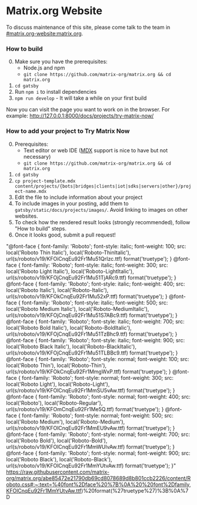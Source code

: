 # Matrix.org Website

To discuss maintenance of this site, please come talk to the team in [#matrix.org-website:matrix.org](https://matrix.to/#/#matrix.org-website:matrix.org).

### How to build

0. Make sure you have the prerequisites:
   - Node.js and npm
   - `git clone https://github.com/matrix-org/matrix.org && cd matrix.org`
1. `cd gatsby`
2. Run `npm i` to install dependencies
3. `npm run develop` - It will take a while on your first build

Now you can visit the page you want to work on in the browser. For example: http://127.0.0.1:8000/docs/projects/try-matrix-now/

### How to add your project to Try Matrix Now

0. Prerequisites:
   - Text editor or web IDE ([MDX](https://mdxjs.com/) support is nice to have
     but not necessary)
   - `git clone https://github.com/matrix-org/matrix.org && cd matrix.org`
1. `cd gatsby`
1. `cp project-template.mdx content/projects/{bots|bridges|clients|iot|sdks|servers|other}/project-name.mdx`
1. Edit the file to include information about your project
1. To include images in your posting, add them to `gatsby/static/docs/projects/images/`. Avoid linking to images on other websites.
1. To check how the rendered result looks (strongly recommended), follow "How to build" steps.
1. Once it looks good, submit a pull request!



"@font-face {
  font-family: 'Roboto';
  font-style: italic;
  font-weight: 100;
  src: local('Roboto Thin Italic'), local('Roboto-ThinItalic'), url(s/roboto/v19/KFOiCnqEu92Fr1Mu51QrIzc.ttf) format('truetype');
}
@font-face {
  font-family: 'Roboto';
  font-style: italic;
  font-weight: 300;
  src: local('Roboto Light Italic'), local('Roboto-LightItalic'), url(s/roboto/v19/KFOjCnqEu92Fr1Mu51TjARc9.ttf) format('truetype');
}
@font-face {
  font-family: 'Roboto';
  font-style: italic;
  font-weight: 400;
  src: local('Roboto Italic'), local('Roboto-Italic'), url(s/roboto/v19/KFOkCnqEu92Fr1Mu52xP.ttf) format('truetype');
}
@font-face {
  font-family: 'Roboto';
  font-style: italic;
  font-weight: 500;
  src: local('Roboto Medium Italic'), local('Roboto-MediumItalic'), url(s/roboto/v19/KFOjCnqEu92Fr1Mu51S7ABc9.ttf) format('truetype');
}
@font-face {
  font-family: 'Roboto';
  font-style: italic;
  font-weight: 700;
  src: local('Roboto Bold Italic'), local('Roboto-BoldItalic'), url(s/roboto/v19/KFOjCnqEu92Fr1Mu51TzBhc9.ttf) format('truetype');
}
@font-face {
  font-family: 'Roboto';
  font-style: italic;
  font-weight: 900;
  src: local('Roboto Black Italic'), local('Roboto-BlackItalic'), url(s/roboto/v19/KFOjCnqEu92Fr1Mu51TLBBc9.ttf) format('truetype');
}
@font-face {
  font-family: 'Roboto';
  font-style: normal;
  font-weight: 100;
  src: local('Roboto Thin'), local('Roboto-Thin'), url(s/roboto/v19/KFOkCnqEu92Fr1MmgWxP.ttf) format('truetype');
}
@font-face {
  font-family: 'Roboto';
  font-style: normal;
  font-weight: 300;
  src: local('Roboto Light'), local('Roboto-Light'), url(s/roboto/v19/KFOlCnqEu92Fr1MmSU5vAw.ttf) format('truetype');
}
@font-face {
  font-family: 'Roboto';
  font-style: normal;
  font-weight: 400;
  src: local('Roboto'), local('Roboto-Regular'), url(s/roboto/v19/KFOmCnqEu92Fr1Me5Q.ttf) format('truetype');
}
@font-face {
  font-family: 'Roboto';
  font-style: normal;
  font-weight: 500;
  src: local('Roboto Medium'), local('Roboto-Medium'), url(s/roboto/v19/KFOlCnqEu92Fr1MmEU9vAw.ttf) format('truetype');
}
@font-face {
  font-family: 'Roboto';
  font-style: normal;
  font-weight: 700;
  src: local('Roboto Bold'), local('Roboto-Bold'), url(s/roboto/v19/KFOlCnqEu92Fr1MmWUlvAw.ttf) format('truetype');
}
@font-face {
  font-family: 'Roboto';
  font-style: normal;
  font-weight: 900;
  src: local('Roboto Black'), local('Roboto-Black'), url(s/roboto/v19/KFOlCnqEu92Fr1MmYUtvAw.ttf) format('truetype');
}"
 https://raw.githubusercontent.com/matrix-org/matrix.org/abe85472e21790db69cd8078689d8b801ccb2226/content/Roboto.css#:~:text=%40font%2Dface%20%7B%0A%20%20font%2Dfamily,KFOlCnqEu92Fr1MmYUtvAw.ttf)%20format(%27truetype%27)%3B%0A%7D
